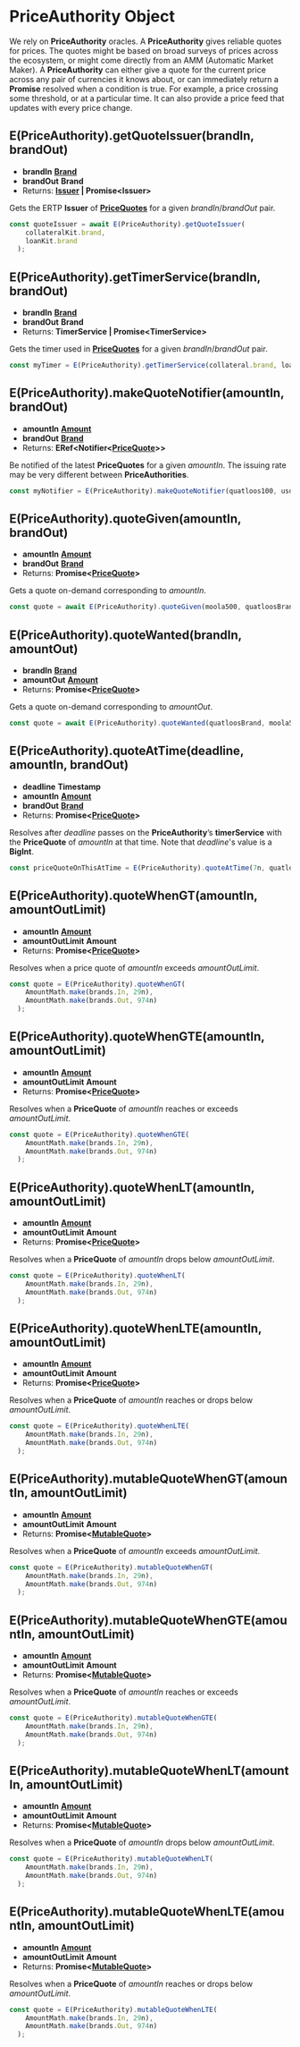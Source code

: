 # PriceAuthority Object

We rely on **PriceAuthority** oracles. A **PriceAuthority**
gives reliable quotes for prices. The quotes might be based on broad surveys
of prices across the ecosystem, or might come directly from an AMM (Automatic
Market Maker). A **PriceAuthority** can either give a quote for the current price 
across any pair of currencies it knows about, or can immediately return a 
**Promise** resolved when a condition is true. For example, a price 
crossing some threshold, or at a particular time. It can also provide a 
price feed that updates with every price change.


## E(PriceAuthority).getQuoteIssuer(brandIn, brandOut)
- **brandIn** **[Brand](/reference/ertp-api/brand.md)**
- **brandOut** **Brand**
- Returns: **[Issuer](/reference/ertp-api/issuer.md) | Promise&lt;Issuer>**

Gets the ERTP **Issuer** of **[PriceQuotes](./zoe-data-types.md#pricequote)** for a 
given *brandIn*/*brandOut* pair. 

```js
const quoteIssuer = await E(PriceAuthority).getQuoteIssuer(
    collateralKit.brand,
    loanKit.brand
  );
```

## E(PriceAuthority).getTimerService(brandIn, brandOut)
- **brandIn** **[Brand](/reference/ertp-api/brand.md)**
- **brandOut** **Brand**
- Returns: **TimerService | Promise&lt;TimerService>**

Gets the timer used in **[PriceQuotes](./zoe-data-types.md#pricequote)** for a 
given *brandIn*/*brandOut* pair. 

```js
const myTimer = E(PriceAuthority).getTimerService(collateral.brand, loanKit.brand);
```

## E(PriceAuthority).makeQuoteNotifier(amountIn, brandOut)
- **amountIn** **[Amount](/reference/ertp-api/ertp-data-types.md#amount)**
- **brandOut** **[Brand](/reference/ertp-api/brand.md)**
- Returns: **ERef&lt;Notifier&lt;[PriceQuote](./zoe-data-types.md#pricequote)>>**

Be notified of the latest **PriceQuotes** for a given *amountIn*. The issuing
rate may be very different between **PriceAuthorities**.

```js
const myNotifier = E(PriceAuthority).makeQuoteNotifier(quatloos100, usdBrand);
```

## E(PriceAuthority).quoteGiven(amountIn, brandOut)
- **amountIn** **[Amount](/reference/ertp-api/ertp-data-types.md#amount)**
- **brandOut** **[Brand](/reference/ertp-api/brand.md)**
- Returns: **Promise&lt;[PriceQuote](./zoe-data-types.md#pricequote)>**

Gets a quote on-demand corresponding to *amountIn*.

```js
const quote = await E(PriceAuthority).quoteGiven(moola500, quatloosBrand);
```

## E(PriceAuthority).quoteWanted(brandIn, amountOut)
- **brandIn** **[Brand](/reference/ertp-api/brand.md)**
- **amountOut** **[Amount](/reference/ertp-api/ertp-data-types.md#amount)**
- Returns: **Promise&lt;[PriceQuote](./zoe-data-types.md#pricequote)>**

Gets a quote on-demand corresponding to *amountOut*.

```js
const quote = await E(PriceAuthority).quoteWanted(quatloosBrand, moola500);
```

## E(PriceAuthority).quoteAtTime(deadline, amountIn, brandOut)
- **deadline** **Timestamp**
- **amountIn** **[Amount](/reference/ertp-api/ertp-data-types.md#amount)**
- **brandOut** **[Brand](/reference/ertp-api/brand.md)**
- Returns: **Promise&lt;[PriceQuote](./zoe-data-types.md#pricequote)>**

Resolves after *deadline* passes on the **PriceAuthority**’s **timerService** with the
**PriceQuote** of *amountIn* at that time. Note that *deadline*'s value is a **BigInt**.

```js
const priceQuoteOnThisAtTime = E(PriceAuthority).quoteAtTime(7n, quatloosAmount34, usdBrand);
```

## E(PriceAuthority).quoteWhenGT(amountIn, amountOutLimit)
- **amountIn** **[Amount](/reference/ertp-api/ertp-data-types.md#amount)**
- **amountOutLimit** **Amount**
- Returns: **Promise&lt;[PriceQuote](./zoe-data-types.md#pricequote)>**

Resolves when a price quote of *amountIn* exceeds *amountOutLimit*.

```js
const quote = E(PriceAuthority).quoteWhenGT(
    AmountMath.make(brands.In, 29n),
    AmountMath.make(brands.Out, 974n)
  );
```

## E(PriceAuthority).quoteWhenGTE(amountIn, amountOutLimit)
- **amountIn** **[Amount](/reference/ertp-api/ertp-data-types.md#amount)**
- **amountOutLimit** **Amount**
- Returns: **Promise&lt;[PriceQuote](./zoe-data-types.md#pricequote)>**

Resolves when a **PriceQuote** of *amountIn* reaches or exceeds *amountOutLimit*.

```js
const quote = E(PriceAuthority).quoteWhenGTE(
    AmountMath.make(brands.In, 29n),
    AmountMath.make(brands.Out, 974n)
  );
```

## E(PriceAuthority).quoteWhenLT(amountIn, amountOutLimit)
- **amountIn** **[Amount](/reference/ertp-api/ertp-data-types.md#amount)**
- **amountOutLimit** **Amount**
- Returns: **Promise&lt;[PriceQuote](./zoe-data-types.md#pricequote)>**

Resolves when a **PriceQuote** of *amountIn* drops below *amountOutLimit*.

```js
const quote = E(PriceAuthority).quoteWhenLT(
    AmountMath.make(brands.In, 29n),
    AmountMath.make(brands.Out, 974n)
  );
```

## E(PriceAuthority).quoteWhenLTE(amountIn, amountOutLimit)
- **amountIn** **[Amount](/reference/ertp-api/ertp-data-types.md#amount)**
- **amountOutLimit** **Amount**
- Returns: **Promise&lt;[PriceQuote](./zoe-data-types.md#pricequote)>**

Resolves when a **PriceQuote** of *amountIn* reaches or drops below *amountOutLimit*.

```js
const quote = E(PriceAuthority).quoteWhenLTE(
    AmountMath.make(brands.In, 29n),
    AmountMath.make(brands.Out, 974n)
  );
```

## E(PriceAuthority).mutableQuoteWhenGT(amountIn, amountOutLimit)
- **amountIn** **[Amount](/reference/ertp-api/ertp-data-types.md#amount)**
- **amountOutLimit** **Amount**
- Returns: **Promise&lt;[MutableQuote](./zoe-data-types.md#mutablequote)>**

Resolves when a **PriceQuote** of *amountIn* exceeds *amountOutLimit*.

```js
const quote = E(PriceAuthority).mutableQuoteWhenGT(
    AmountMath.make(brands.In, 29n),
    AmountMath.make(brands.Out, 974n)
  );
```

## E(PriceAuthority).mutableQuoteWhenGTE(amountIn, amountOutLimit)
- **amountIn** **[Amount](/reference/ertp-api/ertp-data-types.md#amount)**
- **amountOutLimit** **Amount**
- Returns: **Promise&lt;[MutableQuote](./zoe-data-types.md#mutablequote)>**

Resolves when a **PriceQuote** of *amountIn* reaches or exceeds
*amountOutLimit*.

```js
const quote = E(PriceAuthority).mutableQuoteWhenGTE(
    AmountMath.make(brands.In, 29n),
    AmountMath.make(brands.Out, 974n)
  );
```

## E(PriceAuthority).mutableQuoteWhenLT(amountIn, amountOutLimit)
- **amountIn** **[Amount](/reference/ertp-api/ertp-data-types.md#amount)**
- **amountOutLimit** **Amount**
- Returns: **Promise&lt;[MutableQuote](./zoe-data-types.md#mutablequote)>**

Resolves when a **PriceQuote** of *amountIn* drops below
*amountOutLimit*.

```js
const quote = E(PriceAuthority).mutableQuoteWhenLT(
    AmountMath.make(brands.In, 29n),
    AmountMath.make(brands.Out, 974n)
  );
```

## E(PriceAuthority).mutableQuoteWhenLTE(amountIn, amountOutLimit)
- **amountIn** **[Amount](/reference/ertp-api/ertp-data-types.md#amount)**
- **amountOutLimit** **Amount**
- Returns: **Promise&lt;[MutableQuote](./zoe-data-types.md#mutablequote)>**

Resolves when a **PriceQuote** of *amountIn* reaches or drops below
*amountOutLimit*.

```js
const quote = E(PriceAuthority).mutableQuoteWhenLTE(
    AmountMath.make(brands.In, 29n),
    AmountMath.make(brands.Out, 974n)
  );
```
